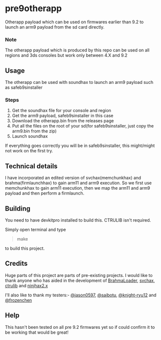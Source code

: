 # pre9otherapp
Otherapp payload which can be used on firmwares earlier than 9.2 to launch an arm9 payload from the sd card directly.

### Note
The otherapp payload which is produced by this repo can be used on all regions and 3ds consoles but work only between 4.X and 9.2

## Usage

The otherapp can be used with soundhax to launch an arm9 payload such as safeb9sinstaller

### Steps

 1. Get the soundhax file for your console and region
 2. Get the arm9 payload, safeb9sinstaller in this case
 3. Download the otherapp.bin from the releases page
 4. Put all the files on the root of your sd(for safeb9sinstaller, just copy the arm9.bin from the zip)
 5. Launch soundhax

If everything goes correctly you will be in safeb9sinstaller, this might/might not work on the first try.

## Technical details

I have incorporated an edited version of svchax(memchunkhax) and brahma(firmlaunchhax) to gain arm11 and arm9 execution. So we first use memchunkhax to gain arm11 execution, then we map the arm11 and arm9 payload and then perform a firmlaunch.

## Building

You need to have devkitpro installed to build this. CTRULIB isn't required.

Simply open terminal and type 

> make

 to build this project.

## Credits

Huge parts of this project are parts of pre-existing projects. I would like to thank anyone who has aided in the development of [BrahmaLoader](https://github.com/d0k3/BrahmaLoader), [svchax](https://github.com/aliaspider/svchax), [ctrulib](https://github.com/smealum/ctrulib) and [ninjhax2.x](https://github.com/smealum/ninjhax2.x/tree/master/cn_secondary_payload)

I'll also like to thank my testers:- [@jason0597](https://github.com/jason0597), [@saibotu](https://github.com/saibotu), [@knight-ryu12](https://github.com/knight-ryu12) and [@frozenchen](https://github.com/frozenchen)

## Help

This hasn't been tested on all pre 9.2 firmwares yet so if could confirm it to be working that would be great!